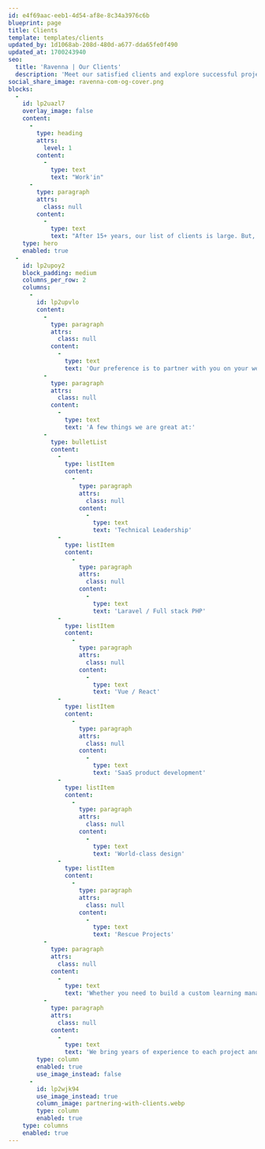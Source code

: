 ```yaml
---
id: e4f69aac-eeb1-4d54-af8e-8c34a3976c6b
blueprint: page
title: Clients
template: templates/clients
updated_by: 1d1068ab-208d-480d-a677-dda65fe0f490
updated_at: 1700243940
seo:
  title: 'Ravenna | Our Clients'
  description: 'Meet our satisfied clients and explore successful projects at Ravenna. Discover how we tailor solutions to each unique digital challenge.'
social_share_image: ravenna-com-og-cover.png
blocks:
  -
    id: lp2uazl7
    overlay_image: false
    content:
      -
        type: heading
        attrs:
          level: 1
        content:
          -
            type: text
            text: "Work'in"
      -
        type: paragraph
        attrs:
          class: null
        content:
          -
            type: text
            text: "After 15+ years, our list of clients is large. But, it's not the size that matters; its the motion of the ocean."
    type: hero
    enabled: true
  -
    id: lp2upoy2
    block_padding: medium
    columns_per_row: 2
    columns:
      -
        id: lp2upvlo
        content:
          -
            type: paragraph
            attrs:
              class: null
            content:
              -
                type: text
                text: 'Our preference is to partner with you on your web and mobile projects.  We are not good order takers; we crush it when we partner with you on the goals, strategy, and planning to launch.'
          -
            type: paragraph
            attrs:
              class: null
            content:
              -
                type: text
                text: 'A few things we are great at:'
          -
            type: bulletList
            content:
              -
                type: listItem
                content:
                  -
                    type: paragraph
                    attrs:
                      class: null
                    content:
                      -
                        type: text
                        text: 'Technical Leadership'
              -
                type: listItem
                content:
                  -
                    type: paragraph
                    attrs:
                      class: null
                    content:
                      -
                        type: text
                        text: 'Laravel / Full stack PHP'
              -
                type: listItem
                content:
                  -
                    type: paragraph
                    attrs:
                      class: null
                    content:
                      -
                        type: text
                        text: 'Vue / React'
              -
                type: listItem
                content:
                  -
                    type: paragraph
                    attrs:
                      class: null
                    content:
                      -
                        type: text
                        text: 'SaaS product development'
              -
                type: listItem
                content:
                  -
                    type: paragraph
                    attrs:
                      class: null
                    content:
                      -
                        type: text
                        text: 'World-class design'
              -
                type: listItem
                content:
                  -
                    type: paragraph
                    attrs:
                      class: null
                    content:
                      -
                        type: text
                        text: 'Rescue Projects'
          -
            type: paragraph
            attrs:
              class: null
            content:
              -
                type: text
                text: 'Whether you need to build a custom learning management system, an angel investor platform, a freight shipping management application, e-commerce, and more, we have done it before and can do it again.'
          -
            type: paragraph
            attrs:
              class: null
            content:
              -
                type: text
                text: 'We bring years of experience to each project and partnership.  We love deep-diving on what makes your business or system tick.  Here are a few things we have done that we think are exceptional.'
        type: column
        enabled: true
        use_image_instead: false
      -
        id: lp2wjk94
        use_image_instead: true
        column_image: partnering-with-clients.webp
        type: column
        enabled: true
    type: columns
    enabled: true
---
```

